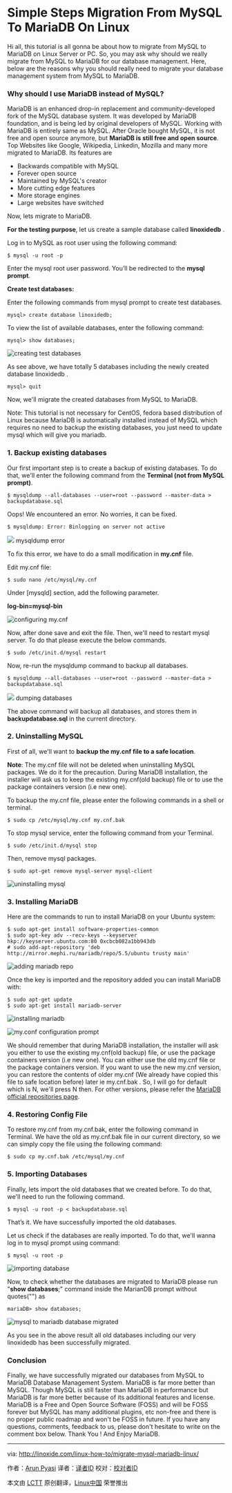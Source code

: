 Simple Steps Migration From MySQL To MariaDB On Linux
================================================================================
Hi all, this tutorial is all gonna be about how to migrate from MySQL to MariaDB on Linux Server or PC. So, you may ask why should we really migrate from MySQL to MariaDB for our database management. Here, below are the reasons why you should really need to migrate your database management system from MySQL to MariaDB.

### Why should I use MariaDB instead of MySQL? ###

MariaDB is an enhanced drop-in replacement and community-developed fork of the MySQL database system. It was developed by MariaDB foundation, and is being led by original developers of MySQL. Working with MariaDB is entirely same as MySQL. After Oracle bought MySQL, it is not free and open source anymore, but **MariaDB is still free and open source**. Top Websites like Google, Wikipedia, Linkedin, Mozilla and many more migrated to MariaDB. Its features are

- Backwards compatible with MySQL
- Forever open source
- Maintained by MySQL's creator
- More cutting edge features
- More storage engines
- Large websites have switched

Now, lets migrate to MariaDB.

**For the testing purpose**, let us create a sample database called **linoxidedb** .

Log in to MySQL as root user using the following command:

    $ mysql -u root -p

Enter the mysql root user password. You’ll be redirected to the **mysql prompt**.

**Create test databases:**

Enter the following commands from mysql prompt to create test databases.

    mysql> create database linoxidedb;

To view the list of available databases, enter the following command:

    mysql> show databases;

![creating test databases](http://blog.linoxide.com/wp-content/uploads/2015/01/creating-test-databases.png)

As see above, we have totally 5 databases including the newly created database linoxidedb .

    mysql> quit

Now, we'll migrate the created databases from MySQL to MariaDB.

Note: This tutorial is not necessary for CentOS, fedora based distribution of Linux because MariaDB is automatically installed instead of MySQL which requires no need to backup the existing databases, you just need to update mysql which will give you mariadb.

### 1. Backup existing databases ###

Our first important step is to create a backup of existing databases. To do that, we'll enter the following command from the **Terminal (not from MySQL prompt)**.

    $ mysqldump --all-databases --user=root --password --master-data > backupdatabase.sql

Oops! We encountered an error. No worries, it can be fixed.

    $ mysqldump: Error: Binlogging on server not active

![](http://blog.linoxide.com/wp-content/uploads/2015/01/mysqldump-error.png)
mysqldump error

To fix this error, we have to do a small modification in **my.cnf** file.

Edit my.cnf file:

    $ sudo nano /etc/mysql/my.cnf

Under [mysqld] section, add the following parameter.

**log-bin=mysql-bin**

![configuring my.cnf](http://blog.linoxide.com/wp-content/uploads/2015/01/configuring-my.cnf_.png)

Now, after done save and exit the file. Then, we'll need to restart mysql server. To do that please execute the below commands.

    $ sudo /etc/init.d/mysql restart

Now, re-run the mysqldump command to backup all databases.

    $ mysqldump --all-databases --user=root --password --master-data > backupdatabase.sql

![](http://blog.linoxide.com/wp-content/uploads/2015/01/crearing-bakup-file.png)
dumping databases

The above command will backup all databases, and stores them in **backupdatabase.sql** in the current directory.

### 2. Uninstalling MySQL ###

First of all, we'll want to **backup the my.cnf file to a safe location**.

**Note**: The my.cnf file will not be deleted when uninstalling MySQL packages. We do it for the precaution. During MariaDB installation, the installer will ask us to keep the existing my.cnf(old backup) file or to use the package containers version (i.e new one).

To backup the my.cnf file, please enter the following commands in a shell or terminal.

    $ sudo cp /etc/mysql/my.cnf my.cnf.bak

To stop mysql service, enter the following command from your Terminal.

    $ sudo /etc/init.d/mysql stop

Then, remove mysql packages.

    $ sudo apt-get remove mysql-server mysql-client

![uninstalling mysql](http://blog.linoxide.com/wp-content/uploads/2015/01/uninstalling-mysql.png)

### 3. Installing MariaDB ###

Here are the commands to run to install MariaDB on your Ubuntu system:

    $ sudo apt-get install software-properties-common
    $ sudo apt-key adv --recv-keys --keyserver hkp://keyserver.ubuntu.com:80 0xcbcb082a1bb943db
    # sudo add-apt-repository 'deb http://mirror.mephi.ru/mariadb/repo/5.5/ubuntu trusty main'

![adding mariadb repo](http://blog.linoxide.com/wp-content/uploads/2015/01/adding-repo-mariadb.png)

Once the key is imported and the repository added you can install MariaDB with:

    $ sudo apt-get update
    $ sudo apt-get install mariadb-server

![installing mariadb](http://blog.linoxide.com/wp-content/uploads/2015/01/installing-mariadb.png)

![my.conf configuration prompt](http://blog.linoxide.com/wp-content/uploads/2015/01/my.conf-configuration-prompt.png)

We should remember that during MariaDB installation, the installer will ask you either to use the existing my.cnf(old backup) file, or use the package containers version (i.e new one). You can either use the old my.cnf file or the package containers version. If you want to use the new my.cnf version, you can restore the contents of older my.cnf (We already have copied this file to safe location before) later ie my.cnf.bak . So, I will go for default which is N, we'll press N then. For other versions, please refer the [MariaDB official repositories page][2].

### 4. Restoring Config File ###

To restore my.cnf from my.cnf.bak, enter the following command in Terminal. We have the old as my.cnf.bak file in our current directory, so we can simply copy the file using the following command:

    $ sudo cp my.cnf.bak /etc/mysql/my.cnf

### 5. Importing Databases ###

Finally, lets import the old databases that we created before. To do that, we'll need to run the following command.

    $ mysql -u root -p < backupdatabase.sql

That’s it. We have successfully imported the old databases.

Let us check if the databases are really imported. To do that, we'll wanna log in to mysql prompt using command:

    $ mysql -u root -p

![importing database](http://blog.linoxide.com/wp-content/uploads/2015/01/importing-database.png)

Now, to check whether the databases are migrated to MariaDB please run "**show databases**;" command inside the MarianDB prompt without quotes("") as

    mariaDB> show databases;

![mysql to mariadb database migrated](http://blog.linoxide.com/wp-content/uploads/2015/01/maria-database-migrated.png)

As you see in the above result all old databases including our very linoxidedb has been successfully migrated.

### Conclusion ###

Finally, we have successfully migrated our databases from MySQL to MariaDB Database Management System. MariaDB is far more better than MySQL. Though MySQL is still faster than MariaDB in performance but MariaDB is far more better because of its additional features and license. MariaDB is a Free and Open Source Software (FOSS) and will be FOSS forever but MySQL has many additional plugins, etc non-free and there is no proper public roadmap and won't be FOSS in future. If you have any questions, comments, feedback to us, please don't hesitate to write on the comment box below. Thank You ! And Enjoy MariaDB.

--------------------------------------------------------------------------------

via: http://linoxide.com/linux-how-to/migrate-mysql-mariadb-linux/

作者：[Arun Pyasi][a]
译者：[译者ID](https://github.com/译者ID)
校对：[校对者ID](https://github.com/校对者ID)

本文由 [LCTT](https://github.com/LCTT/TranslateProject) 原创翻译，[Linux中国](http://linux.cn/) 荣誉推出

[a]:http://linoxide.com/author/arunp/
[1]:https://mariadb.org/
[2]:https://downloads.mariadb.org/mariadb/repositories/#mirror=mephi